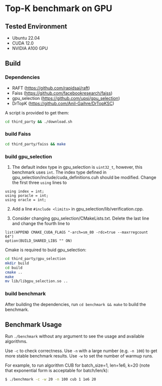 # Top-K benchmark on GPU

## Tested Environment
* Ubuntu 22.04
* CUDA 12.0
* NVIDIA A100 GPU


## Build

### Dependencies
* RAFT (https://github.com/rapidsai/raft)
* Faiss (https://github.com/facebookresearch/faiss)
* gpu_selection (https://github.com/upsj/gpu_selection)
* DrTopK (https://github.com/Anil-Gaihre/DrTopKSC)

A script is provided to get them:
```bash
cd third_party && ./download.sh
```

### build Faiss
```bash
cd third_party/faiss && make
```

### build gpu_selection
1) The default index type in gpu_selection is `uint32_t`, however, this benchmark uses `int`. The index type defined in gpu_selection/include/cuda_definitions.cuh should be modified. Change the first three `using` lines to
```
using index = int;
using poracle = int;
using oracle = int;
```
2) Add a line `#include <limits>` in gpu_selection/lib/verification.cpp.

3) Consider changing gpu_selection/CMakeLists.txt. Delete the last line and change the fourth line to
```
list(APPEND CMAKE_CUDA_FLAGS "-arch=sm_80 -rdc=true --maxrregcount 64")
option(BUILD_SHARED_LIBS "" ON)
```

Cmake is required to buid gpu_selection:
```bash
cd third_party/gpu_selection
mkdir build
cd build
cmake ..
make
mv lib/libgpu_selection.so ..
```

### build benchmark

After building the dependencies, run `cd benchmark && make` to build the benchmark.


## Benchmark Usage
Run `./benchmark` without any argument to see the usage and available algorithms.

Use `-c` to check correctness. Use `-n` with a large number (e.g. `-n 100`) to get more stable benchmark results. Use `-w` to set the number of warmup runs.

For example, to run algorithm CUB for batch_size=1, len=1e6, k=20 (note that exponential form is acceptable for batch/len/k):
```bash
$ ./benchmark -c -w 20 -n 100 cub 1 1e6 20
```
